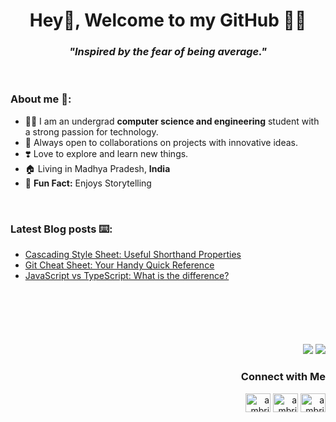 <h1 align="center" font-size="5">Hey👋, Welcome to my GitHub 👨‍💻</h1>
<h3 align="center"><strong><i><b>"Inspired by the fear of being average."</b></i></strong></h3>

<br/>

<!-- About me Section -->

<h3 align="left">About me 🫠:</h3>

- 👨‍🎓 I am an undergrad **computer science and engineering** student with a strong passion for technology.
- 🌱 Always open to collaborations on projects with innovative ideas.
- ❣️ Love to explore and learn new things.
- 🏠 Living in Madhya Pradesh, **India**
- 🙂 **Fun Fact:** Enjoys Storytelling

<br/>

<!-- Latest Blog Section -->

<h3 align="left">Latest Blog posts ⌨️: </h3>

- [Cascading Style Sheet: Useful Shorthand Properties](https://ambrishkd.hashnode.dev/css-useful-shorthand-properties)
- [Git Cheat Sheet: Your Handy Quick Reference](https://ambrishkd.hashnode.dev/git-cheat-sheet)
- [JavaScript vs TypeScript: What is the difference?](https://ambrishkd.hashnode.dev/javascript-vs-typescript)

<br/>

<h1></h1>

<br/>

<!-- Views and Visitor Count Section -->

<p align="right">
  <img src="https://komarev.com/ghpvc/?username=ambrish-kd&style=plastic&label=Views"><img>
  <img src="https://badges.pufler.dev/visits/ambrish-kd/ambrish-kd?color=black&logo=github" />
</p>

<!-- Connect with me Section -->

<h3 align="right">Connect with Me</h3>

<p align="right">
  <a href="https://ambrishkd.hashnode.dev/" target="blank"><img align="center" src="https://cdn.jsdelivr.net/npm/simple-icons@3.0.1/icons/hashnode.svg" alt="ambrishkd" height="30" width="40" /></a>
  <a href="https://www.linkedin.com/in/ambrishdubey/" target="blank"><img align="center" src="https://cdn.jsdelivr.net/npm/simple-icons@3.0.1/icons/linkedin.svg" alt="ambrishdubey" height="30" width="40" /></a>
  <a href="https://twitter.com/ambrish_kd" target="blank"><img align="center" src="https://cdn.jsdelivr.net/npm/simple-icons@3.0.1/icons/twitter.svg" alt="ambrish_kd" height="30" width="40" /></a>
</p>
